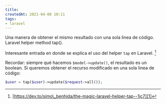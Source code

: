 ```yaml
---
title:
createdAt: 2021-04-08 10:11
tags:
- laravel
---
```


Una manera de obtener el mismo resultado con una sola linea de código. Laravel helper method tap().
<!--more-->

Interesante entrada en donde se explica el uso del helper `tap` en Laravel. [^1]

Recordar: siempre qué hacemos `$model->update()`, el resultado es un boolean. Si queremos obtener el recurso modificado en una sola linea de código:

```php
$user = tap($user)->update($request->all());
```


[^1]:	[https://dev.to/simo\_benhida/the-magic-laravel-helper-tap--1jc7][1]

[1]:	https://dev.to/simo_benhida/the-magic-laravel-helper-tap--1jc7
